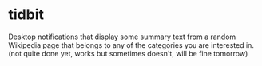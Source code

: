 # tidbit

Desktop notifications that display some summary text from a random Wikipedia page that belongs to any of the categories you are interested in. (not quite done yet, works but sometimes doesn't, will be fine tomorrow)
